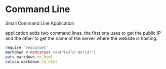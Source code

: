 # Command Line
Small Command Line Application

application adds two command lines, the first one uses to get the public IP and the other to get the name of the server where the website is hosting.

```ruby
require 'redcarpet'
markdown = Redcarpet.new("Hello World!")
puts markdown.to_html
coloca markdown.to_html
```
